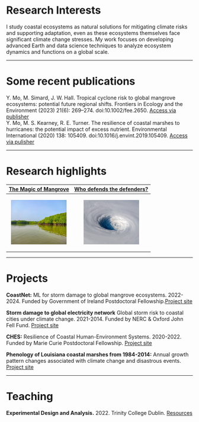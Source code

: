 # Research Interests
I study coastal ecosystems as natural solutions for mitigating climate risks and supporting adaptation, even as these ecosystems themselves face significant climate change stresses. My work focuses on developing advanced Earth and data science techniques to analyze ecosystem dynamics and functions on a global scale.

---

# Some recent publications
Y. Mo, M. Simard, J. W. Hall. Tropical cyclone risk to global mangrove ecosystems: potential future regional shifts. Frontiers in Ecology and the Environment (2023) 21(6): 269–274. doi:10.1002/fee.2650. [Access via publisher](https://esajournals.onlinelibrary.wiley.com/doi/full/10.1002/fee.2650) 
<br/>Y. Mo, M. S. Kearney, R. E. Turner. The resilience of coastal marshes to hurricanes: the potential impact of excess nutrient. Environmental International (2020) 138: 105409. doi:10.1016/j.envint.2019.105409. [Access via pulisher](https://www.sciencedirect.com/science/article/pii/S0160412019312814#:~:text=Because%20excess%20nutrient%20can%20reduce,the%20marshes'%20susceptibility%20to%20hurricanes.)

---

# Research highlights
[The Magic of Mangrove](https://www.youtube.com/watch?v=2gAxHTHOSKk) | [Who defends the defenders?](https://www.esa.org/blog/2023/09/29/tropical-cyclones-pose-risk-to-mangroves/) 
:-----: | :-----: 
<p align="center"><img src="assets/img/mangrove.jpg" width="150" height="120"></p> | <p align="center"><img src="assets/img/storm.png" width="150" height="120"></p>

---

# Projects
**CoastNet:** ML for storm damage to global mangrove ecosystems. 2022-2024. Funded by Government of Ireland Postdoctoral Fellowship.[Project site]()


**Storm damage to global electricity network** Global storm risk to coastal cities under climate change. 2021-2014. Funded by NERC & Oxford John Fell Fund. [Project site]()


**CHES:** Resilience of Coastal Human-Environment Systems. 2020-2022. Funded by Marie Curie Postdoctoral Fellowship. [Project site](https://github.com/moyu-ENV/CHES)


**Phenology of Louisiana coastal marshes from 1984-2014:** Annual growth pattern changes associated with climate change and disastrous events. [Project site]() 

---

# Teaching 
**Experimental Design and Analysis.** 2022. Trinity College Dublin. [Resources](https://github.com/moyu-ENV/Teaching/tree/main/TCD-ZOU33070)
